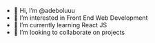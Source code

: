 - 👋 Hi, I’m @adeboluuu
- 👀 I’m interested in Front End Web Development
- 🌱 I’m currently learning React JS
- 💞️ I’m looking to collaborate on projects

<!---
adeboluuu/adeboluuu is a ✨ special ✨ repository because its `README.md` (this file) appears on your GitHub profile.
You can click the Preview link to take a look at your changes.
--->
